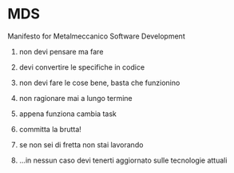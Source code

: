 # MDS
Manifesto for Metalmeccanico Software Development

1. non devi pensare ma fare
2. devi convertire le specifiche in codice
3. non devi fare le cose bene, basta che funzionino
4. non ragionare mai a lungo termine
5. appena funziona cambia task
6. committa la brutta!
7. se non sei di fretta non stai lavorando

10. ...in nessun caso devi tenerti aggiornato sulle tecnologie attuali
